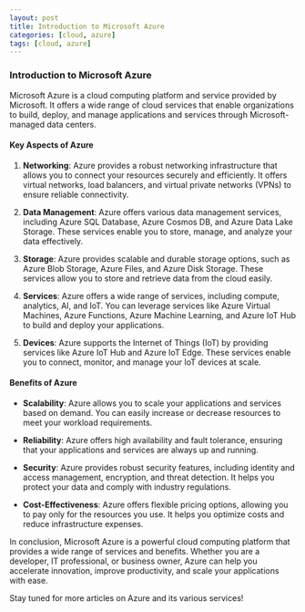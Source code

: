 ```yaml
---
layout: post
title: Introduction to Microsoft Azure
categories: [cloud, azure]
tags: [cloud, azure]
---
```




### Introduction to Microsoft Azure
Microsoft Azure is a cloud computing platform and service provided by Microsoft. It offers a wide range of cloud services that enable organizations to build, deploy, and manage applications and services through Microsoft-managed data centers.

#### Key Aspects of Azure

1. **Networking**: Azure provides a robust networking infrastructure that allows you to connect your resources securely and efficiently. It offers virtual networks, load balancers, and virtual private networks (VPNs) to ensure reliable connectivity.

2. **Data Management**: Azure offers various data management services, including Azure SQL Database, Azure Cosmos DB, and Azure Data Lake Storage. These services enable you to store, manage, and analyze your data effectively.

3. **Storage**: Azure provides scalable and durable storage options, such as Azure Blob Storage, Azure Files, and Azure Disk Storage. These services allow you to store and retrieve data from the cloud easily.

4. **Services**: Azure offers a wide range of services, including compute, analytics, AI, and IoT. You can leverage services like Azure Virtual Machines, Azure Functions, Azure Machine Learning, and Azure IoT Hub to build and deploy your applications.

5. **Devices**: Azure supports the Internet of Things (IoT) by providing services like Azure IoT Hub and Azure IoT Edge. These services enable you to connect, monitor, and manage your IoT devices at scale.

#### Benefits of Azure

- **Scalability**: Azure allows you to scale your applications and services based on demand. You can easily increase or decrease resources to meet your workload requirements.

- **Reliability**: Azure offers high availability and fault tolerance, ensuring that your applications and services are always up and running.

- **Security**: Azure provides robust security features, including identity and access management, encryption, and threat detection. It helps you protect your data and comply with industry regulations.

- **Cost-Effectiveness**: Azure offers flexible pricing options, allowing you to pay only for the resources you use. It helps you optimize costs and reduce infrastructure expenses.

In conclusion, Microsoft Azure is a powerful cloud computing platform that provides a wide range of services and benefits. Whether you are a developer, IT professional, or business owner, Azure can help you accelerate innovation, improve productivity, and scale your applications with ease.

Stay tuned for more articles on Azure and its various services!

